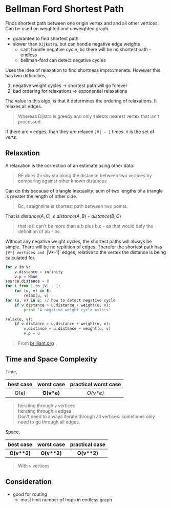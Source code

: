 # Bellman Ford Shortest Path

Finds shortest path between one origin vertex and and all other vertices. Can be used on weighted and unweighted graph.

- guarantee to find shortest path
- slower than `Dijkstra`, but can handle negative edge weights
    - cant handle negative cycle, bc there will be no shortest path - endless
    - bellman-ford can detect negative cycles

Uses the idea of relaxation to find shortness improvmenets. However this has two difficulties,
1. negative weight cycles -> shortest path will go forever
2. bad ordering for relaxations -> exponential relaxations

The value in this algo, is that it determines the ordering of relaxations. It relaxes all edges.
> Whereas Dijstra is greedy and only selects nearest vertex that isn't processed.

If there are `m` edges, than they are relaxed `|V| - 1` times. `V` is the set of verts.

## Relaxation
A relaxation is the correction of an estimate using other data.
> BF does thi sby shrinking the distance between two vertices by comparing against other known distances

Can do this because of triangle inequality: sum of two lengths of a triangle is greater the length of other side.
> Bc, straightline is shortest path between two points.

That is $`distance(A,C) \leq distance(A,B) + distance(B,C)`$
> that is it can't be more than a,b plus b,c - as that would defy the definition of ab - bc.

Without any negative weight cycles, the shortest paths will always be simple. There will be no repitition of edges.
Therefor the shortest path has `|V*| vertices and `|V*-1|` edges, relative to the vertex the distance is being calculated for.

```python
for v in V:
    v.distance = infinity
    v.p = None
source.distance = 0
for i from 1 to |V| - 1:
    for (u, v) in E:
        relax(u, v)
for (u, v) in E: // how to detect negative cycle
    if v.distance > u.distance + weight(u, v):
        print "A negative weight cycle exists"

relax(u, v):
    if v.distance > u.distance + weight(u, v):
        v.distance = u.distance + weight(u, v)
        v.p = u
```
> From [brilliant.org][1]

## Time and Space Complexity
Time,

best case | worst case | practical worst case
:---: | :---: | :---:
O(e) | __O(v*e)__ | _O(v*e)_
> Iterating through `v` vertices<br>
> Iterating through `e` edges<br>
> Don't need to always iterate through all vertices. sometimes only need to go through all edges.

Space,

best case | worst case | practical case
:---: | :---: | :---:
__O(v**2)__ | __O(v**2)__ | __O(v**2)__
> With `v` vertices

## Consideration
- good for routing
    - must limit number of hops in endless graph

[1]: https://brilliant.org/wiki/bellman-ford-algorithm/